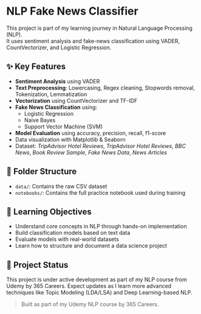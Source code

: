 # NLP Fake News Classifier

This project is part of my learning journey in Natural Language Processing (NLP).  
It uses sentiment analysis and fake-news classification using VADER, CountVectorizer, and Logistic Regression.

## ✨ Key Features

- **Sentiment Analysis** using VADER
- **Text Preprocessing**: Lowercasing, Regex cleaning, Stopwords removal, Tokenization, Lemmatization
- **Vectorization** using CountVectorizer and TF-IDF
- **Fake News Classification** using:
  - Logistic Regression
  - Naive Bayes
  - Support Vector Machine (SVM)
- **Model Evaluation** using accuracy, precision, recall, f1-score
- Data visualization with Matplotlib & Seaborn
- Dataset: *TripAdvisor Hotel Reviews*, *TripAdvisor Hotel Reviews*, *BBC News*, *Book Review Sample*, *Fake News Data*, *News Articles*

## 📁 Folder Structure
- `data/`: Contains the raw CSV dataset
- `notebooks/`: Contains the full practice notebook used during training


## 🧠 Learning Objectives
- Understand core concepts in NLP through hands-on implementation
- Build classification models based on text data
- Evaluate models with real-world datasets
- Learn how to structure and document a data science project

## 🧪 Project Status
This project is under active development as part of my NLP course from Udemy by 365 Careers.
Expect updates as I learn more advanced techniques like Topic Modeling (LDA/LSA) and Deep Learning-based NLP.


> Built as part of my Udemy NLP course by 365 Careers.
